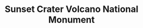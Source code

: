 ---
layout: repo
title: "Sunset Crater Volcano National Monument"
id: 12758
permalink: repos/12758/
---